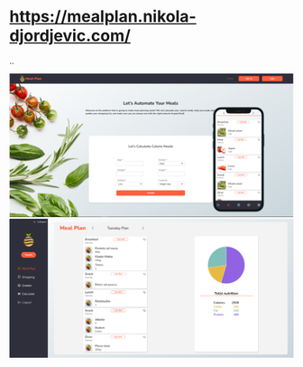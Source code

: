 # https://mealplan.nikola-djordjevic.com/
..


![alt text](https://raw.githubusercontent.com/DjordjevicN/daily-meal-plan/master/public/images/mealPlan.png)
![alt text](https://raw.githubusercontent.com/DjordjevicN/imagesRep/master/mealplan.png)
